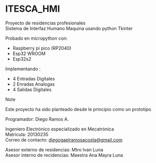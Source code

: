 # ITESCA_HMI
Proyecto de residencias profesionales  
Sistema de Interfaz Humano Maquina usando python Tkinter  

Probado en micropython con:  
- Raspberry pi pico (RP2040)
- Esp32 WROOM
- Esp32s2 

Implementando :
- 4 Entradas Digitales
- 2 Enradas Analogas
- 4 Salidas Digitales 


> [!NOTE]
> Este proyecto ha sido planteado desde le principio como un prototipo

Programador: Diego Ramos A.

Ingeniero Electrónico especializado en Mecatrónica  
Matricula: 20130235  
Correo de contacto: diegogaelramosacosta@gmail.com  

Asesor externo de residencias: Mtro Ivan Luna  
Asesor interno de recidencias: Maestra Ana Mayra Luna  
